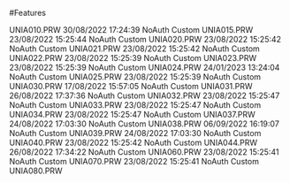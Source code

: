 #Features

UNIA010.PRW	30/08/2022 17:24:39	NoAuth	Custom
UNIA015.PRW	23/08/2022 15:25:44	NoAuth	Custom
UNIA020.PRW	23/08/2022 15:25:42	NoAuth	Custom
UNIA021.PRW	23/08/2022 15:25:42	NoAuth	Custom
UNIA022.PRW	23/08/2022 15:25:39	NoAuth	Custom
UNIA023.PRW	23/08/2022 15:25:39	NoAuth	Custom
UNIA024.PRW	24/01/2023 13:24:04	NoAuth	Custom
UNIA025.PRW	23/08/2022 15:25:39	NoAuth	Custom
UNIA030.PRW	17/08/2022 15:57:05	NoAuth	Custom
UNIA031.PRW	26/08/2022 17:37:36	NoAuth	Custom
UNIA032.PRW	23/08/2022 15:25:47	NoAuth	Custom
UNIA033.PRW	23/08/2022 15:25:47	NoAuth	Custom
UNIA034.PRW	23/08/2022 15:25:47	NoAuth	Custom
UNIA037.PRW	24/08/2022 17:03:30	NoAuth	Custom
UNIA038.PRW	06/09/2022 16:19:07	NoAuth	Custom
UNIA039.PRW	24/08/2022 17:03:30	NoAuth	Custom
UNIA040.PRW	23/08/2022 15:25:42	NoAuth	Custom
UNIA044.PRW	26/08/2022 17:34:22	NoAuth	Custom
UNIA060.PRW	23/08/2022 15:25:41	NoAuth	Custom
UNIA070.PRW	23/08/2022 15:25:41	NoAuth	Custom
UNIA080.PRW
